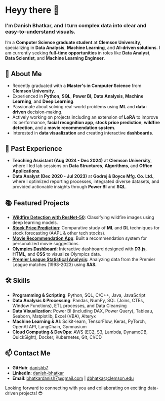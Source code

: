 # Heyy there 👋 
### I'm Danish Bhatkar, and I turn **complex data** into **clear and easy-to-understand visuals**.

I’m a **Computer Science graduate student** at **Clemson University**, specializing in **Data Analysis**, **Machine Learning**, and **AI-driven solutions**. I am currently seeking **full-time opportunities** in roles like **Data Analyst**, **Data Scientist**, and **Machine Learning Engineer**.

## 🚀 About Me
- Recently graduated with a **Master's in Computer Science** from **Clemson University**.
- Experienced in **Python**, **SQL**, **Power BI**, **Data Analysis**, **Machine Learning**, and **Deep Learning**.
- Passionate about solving real-world problems using **ML** and **data-driven** decision-making.
- Actively working on projects including an extension of **LoRA** to improve its performance, **facial recognition app**, **stock price prediction**, **wildfire detection**, and a **movie recommendation system**.
- Interested in **data visualization** and creating interactive **dashboards**.

## 💼 Past Experience
- **Teaching Assistant (Aug 2024 - Dec 2024)** at **Clemson University**, where I led lab sessions on **Data Structures**, **Algorithms**, and **Office Applications**.
- **Data Analyst (Dec 2020 - Jul 2023)** at **Godrej & Boyce Mfg. Co. Ltd.**, where I optimized reporting processes, integrated diverse datasets, and provided actionable insights through **Power BI** and **SQL**.

## 📚 Featured Projects
- **[Wildfire Detection with ResNet-50](https://github.com/danishb7/Wildfire-Detection-with-ResNet-50)**: Classifying wildfire images using deep learning models.
- **[Stock Price Prediction](https://github.com/danishb7/stock-price-prediction)**: Comparative study of **ML** and **DL** techniques for stock forecasting (AAPL & other tech stocks).
- **[Movie Recommendation App](https://github.com/danishb7/popcorn-picks)**: Built a recommendation system for personalized movie suggestions.
- **[Olympics Dashboard](https://github.com/danishb7/Data-Visualization-gr-01)**: Interactive dashboard designed with **D3.js**, **HTML**, and **CSS** to visualize Olympics data.
- **[Premier League Statistical Analysis](https://github.com/danishb7/Premier-League-1993-2023)**: Analyzing data from the Premier League matches (1993-2023) using **SAS**.

## 🛠️ Skills
- **Programming & Scripting**: Python, SQL, C/C++, Java, JavaScript
- **Data Analysis & Processing**: Pandas, NumPy, SQL (Joins, CTEs, Window Functions), ETL processes, and Data Cleansing
- **Data Visualization**: Power BI (including DAX, Power Query), Tableau, Seaborn, Matplotlib, Excel (VBA), Alteryx
- **Machine Learning & AI**: Scikit-learn, TensorFlow, Keras, PyTorch, OpenAI API, LangChain, Gymnasium
- **Cloud Computing & DevOps**: AWS (EC2, S3, Lambda, DynamoDB, QuickSight), Docker, Kubernetes, Git, CI/CD

## 📫 Contact Me
- **GitHub**: [danishb7](https://github.com/danishb7)
- **LinkedIn**: [danish-bhatkar](https://www.linkedin.com/in/danish-bhatkar)
- **Email**: bhatkardanish7@gmail.com | dbhatka@clemson.edu

Looking forward to connecting with you and collaborating on exciting data-driven projects! 😎
